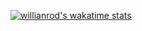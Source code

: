 [![willianrod's wakatime stats](https://github-readme-stats.vercel.app/api/wakatime?username=CZmisaCZ)](https://github.com/anuraghazra/github-readme-stats)
